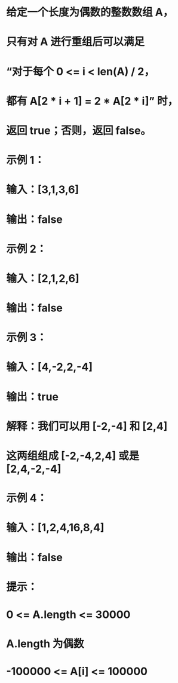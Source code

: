 # 给定一个长度为偶数的整数数组 A，
# 只有对 A 进行重组后可以满足 
# “对于每个 0 <= i < len(A) / 2，
# 都有 A[2 * i + 1] = 2 * A[2 * i]” 时，
# 返回 true；否则，返回 false。
# 示例 1：
# 输入：[3,1,3,6]
# 输出：false
# 示例 2：
# 输入：[2,1,2,6]
# 输出：false
# 示例 3：
# 输入：[4,-2,2,-4]
# 输出：true
# 解释：我们可以用 [-2,-4] 和 [2,4] 
# 这两组组成 [-2,-4,2,4] 或是 [2,4,-2,-4]
# 示例 4：
# 输入：[1,2,4,16,8,4]
# 输出：false
# 提示：
# 0 <= A.length <= 30000
# A.length 为偶数
# -100000 <= A[i] <= 100000